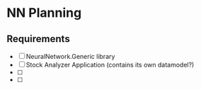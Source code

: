 # NN Planning




## Requirements
- [ ] NeuralNetwork.Generic library
- [ ] Stock Analyzer Application (contains its own datamodel?)
- [ ] 
- [ ] 

